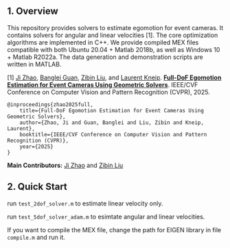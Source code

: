 ## 1. Overview

This repository provides solvers to estimate egomotion for event cameras. It contains solvers for angular and linear velocities  [1]. The core optimization algorithms are implemented in C++. We provide compiled MEX files compatible with both Ubuntu 20.04 + Matlab 2018b, as well as Windows 10 + Matlab R2022a. The data generation and demonstration scripts are written in MATLAB.

[1] [Ji Zhao](https://sites.google.com/site/drjizhao), [Banglei Guan](https://guanbanglei.github.io/), [Zibin Liu](https://github.com/Zibin6), and [Laurent Kneip](https://mpl.sist.shanghaitech.edu.cn/Director.html). [**Full-DoF Egomotion Estimation for Event Cameras Using Geometric Solvers**](https://arxiv.org/pdf/2503.03307). IEEE/CVF Conference on Computer Vision and Pattern Recognition (CVPR), 2025.

```
@inproceedings{zhao2025full,
	title={Full-DoF Egomotion Estimation for Event Cameras Using Geometric Solvers},
	author={Zhao, Ji and Guan, Banglei and Liu, Zibin and Kneip, Laurent},
	booktitle={IEEE/CVF Conference on Computer Vision and Pattern Recognition (CVPR)},
	year={2025}
}
```

**Main Contributors:** [Ji Zhao](https://sites.google.com/site/drjizhao) and [Zibin Liu](https://github.com/Zibin6)

## 2. Quick Start
 
run `test_2dof_solver.m` to estimate linear velocity only.

run `test_5dof_solver_adam.m` to esimtate angular and linear velocities.

If you want to compile the MEX file, change the path for EIGEN library in file `compile.m` and run it.